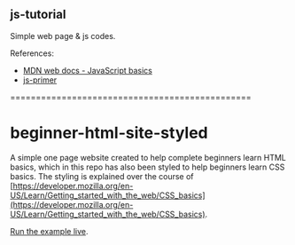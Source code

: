 ## js-tutorial

Simple web page & js codes.

References:

- [MDN web docs - JavaScript basics](https://developer.mozilla.org/en-US/docs/Learn/Getting_started_with_the_web)
- [js-primer](https://jsprimer.net/)

===============================================

# beginner-html-site-styled
A simple one page website created to help complete beginners learn HTML basics, which in this repo has also been styled to help beginners learn CSS basics. The styling is explained over the course of [https://developer.mozilla.org/en-US/Learn/Getting_started_with_the_web/CSS_basics](https://developer.mozilla.org/en-US/Learn/Getting_started_with_the_web/CSS_basics).

[Run the example live](http://mdn.github.io/beginner-html-site-styled/).
